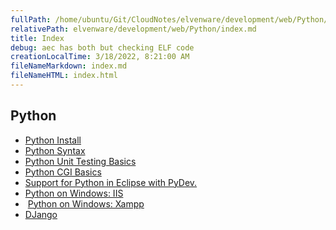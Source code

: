 ```yaml
---
fullPath: /home/ubuntu/Git/CloudNotes/elvenware/development/web/Python/index.md
relativePath: elvenware/development/web/Python/index.md
title: Index
debug: aec has both but checking ELF code
creationLocalTime: 3/18/2022, 8:21:00 AM
fileNameMarkdown: index.md
fileNameHTML: index.html
---
```


<!-- toc -->
<!-- tocstop -->

## Python

-   [Python Install](install.html)
-   [Python Syntax](PythonSyntax.html)
-   [Python Unit Testing Basics](PythonUnitTests.html)
-   [Python CGI Basics](PythonScripts.html)
-   [Support for Python in Eclipse with PyDev.](pydev.html)
-   [Python on Windows: IIS](python_iis.html)
-   [Python on Windows: Xampp](Xampp.html)
-   [DJango](django.html)
